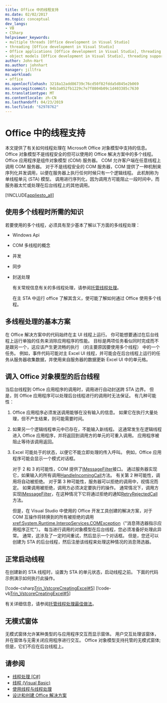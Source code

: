 ```yaml
---
title: Office 中的线程支持
ms.date: 02/02/2017
ms.topic: conceptual
dev_langs:
- VB
- CSharp
helpviewer_keywords:
- multiple threads [Office development in Visual Studio]
- threading [Office development in Visual Studio]
- Office applications [Office development in Visual Studio], threading support
- object models [Office development in Visual Studio], threading support
author: John-Hart
ms.author: johnhart
manager: jillfra
ms.workload:
- office
ms.openlocfilehash: 3218a12add86739c76cd50f82fdda5d845e2b069
ms.sourcegitcommit: 94b3a052fb1229c7e7f8804b09c1d403385c7630
ms.translationtype: MT
ms.contentlocale: zh-CN
ms.lasthandoff: 04/23/2019
ms.locfileid: "62978762"
---
```

# <a name="threading-support-in-office"></a>Office 中的线程支持
  本文提供了有关如何线程处理在 Microsoft Office 对象模型中支持的信息。 Office 对象模型不是线程安全的但可以使用的 Office 解决方案中的多个线程。 Office 应用程序是组件对象模型 (COM) 服务器。 COM 允许客户端在任意线程上调用 COM 服务器。 对于不是线程安全的 COM 服务器，COM 提供了一种机制来序列化并发调用，以便在服务器上执行任何时候只有一个逻辑线程。 此机制称为单线程单元 (STA) 模型。 调用进行序列化，因为调用方可能阻止一段时间中，而服务器太忙或处理在后台线程上的其他调用。

 [!INCLUDE[appliesto_all](../vsto/includes/appliesto-all-md.md)]

## <a name="knowledge-required-when-using-multiple-threads"></a>使用多个线程时所需的知识
 若要使用的多个线程，必须具有至少基本了解以下方面的多线程处理：

- Windows Api

- COM 多线程的概念

- 并发

- 同步

- 封送处理

  有关常规信息有关的多线程处理，请参阅[托管线程处理](/dotnet/standard/threading/)。

  在主 STA 中运行 office 了解其含义，使可能了解如何通过 Office 使用多个线程。

## <a name="basic-multithreading-scenario"></a>多线程处理的基本方案
 在 Office 解决方案中的代码始终在主 UI 线程上运行。 你可能想要通过在后台线程上运行单独的任务来消除应用程序的性能。 目标是两项任务看似同时完成而不是跟另一个，这应该产生更流畅的执行 （的主要原因要使用多个线程） 中的一个任务。 例如，事件代码可能对主 Excel UI 线程，并可能会在后台线程上运行的任务从服务器收集数据，并使用来自服务器的数据更新 Excel UI 中的单元格。

## <a name="background-threads-that-call-into-the-office-object-model"></a>调入 Office 对象模型的后台线程
 当后台线程到 Office 应用程序的调用时，调用进行自动封送跨 STA 边界。 但是，则 Office 应用程序可以处理后台线程进行的调用时无法保证。 有几种可能性：

1. Office 应用程序必须发送调用能够在没有输入的信息。 如果它在执行大量处理，但不产生结果，则可能需要时间。

2. 如果另一个逻辑线程单元中已存在，不能输入新线程。 这通常发生在逻辑线程进入 Office 应用程序，并将返回到调用方的单元的可重入调用。 应用程序被阻止等待该调用返回。

3. Excel 可能处于的状态，以便它不能立即处理的传入呼叫。 例如，Office 应用程序可能会显示一个模式对话框。

   对于 2 和 3 的可能性，COM 提供了[IMessageFilter](/windows/desktop/api/objidl/nn-objidl-imessagefilter)接口。 通过服务器实现它，如果输入的所有调用[HandleIncomingCall](/windows/desktop/api/objidl/nf-objidl-imessagefilter-handleincomingcall)方法。 有关第 2 种可能性，调用将自动被拒绝。 对于第 3 种可能性，服务器可以拒绝的调用中，视情况而定。 如果调用被拒绝，调用方必须决定要执行的操作。 通常情况下，调用方实现[IMessageFilter](/windows/desktop/api/objidl/nn-objidl-imessagefilter)，在这种情况下它将通过拒绝的通知[RetryRejectedCall](/windows/desktop/api/objidl/nf-objidl-imessagefilter-retryrejectedcall)方法。

   但是，在 Visual Studio 中使用的 Office 开发工具创建的解决方案，对于 COM 互操作将转换到的所有被拒绝的调用<xref:System.Runtime.InteropServices.COMException>（"消息筛选器指示应用程序正忙"）。 每当进行调用的对象模型在后台线程，您必须准备好处理此异常。 通常，这涉及了一定时间重试，然后显示一个对话框。 但是，您还可以创建为 STA 的后台线程，然后注册该线程来处理这种情况的消息筛选器。

## <a name="start-the-thread-correctly"></a>正常启动线程
 在创建新的 STA 线程时，设置为 STA 的单元状态，启动线程之前。 下面的代码示例演示如何执行此操作。

 [!code-csharp[Trin_VstcoreCreatingExcel#5](../vsto/codesnippet/CSharp/Trin_VstcoreCreatingExcelCS/ThisWorkbook.cs#5)]
 [!code-vb[Trin_VstcoreCreatingExcel#5](../vsto/codesnippet/VisualBasic/Trin_VstcoreCreatingExcelVB/ThisWorkbook.vb#5)]

 有关详细信息，请参阅[托管线程处理最佳做法](/dotnet/standard/threading/managed-threading-best-practices)。

## <a name="modeless-forms"></a>无模式窗体
 无模式窗体允许某种类型的与应用程序交互而显示窗体。 用户交互处理该窗体，并在窗体与无需关闭应用程序进行交互。 Office 对象模型支持托管的无模式窗体;但是，它们不应在后台线程上。

## <a name="see-also"></a>请参阅
- [线程处理 [C#]](/dotnet/csharp/programming-guide/concepts/threading/index)
- [线程 (Visual Basic)](/dotnet/visual-basic/programming-guide/concepts/threading/index)
- [使用线程与线程处理](/dotnet/standard/threading/using-threads-and-threading)
- [设计和创建 Office 解决方案](../vsto/designing-and-creating-office-solutions.md)
